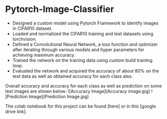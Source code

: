 # Pytorch-Image-Classifier
- Designed a custom model using Pytorch Framework to identify images in CIFAR10 dataset.
- Loaded and normalized the CIFAR10 training and test datasets using torchvision.
- Defined a Convolutional Neural Network, a loss function and optimizer after iterating through various models and hyper parameters for achieving maximum accuracy.
- Trained the network on the training data using custom build training loop.
- Evaluated the network and acquired the accuracy of about 80% on the test data as well as obtained accuracy for each class also.

Overall accuracy and accuracy for each class as well as prediction on some test images are shown below:
![Accuracy Image](Accuracy image.jpg)
![Prediction Image](Prediction Image.jpg)


The colab notebook for this project can be found [here] or in this [google drive link].
